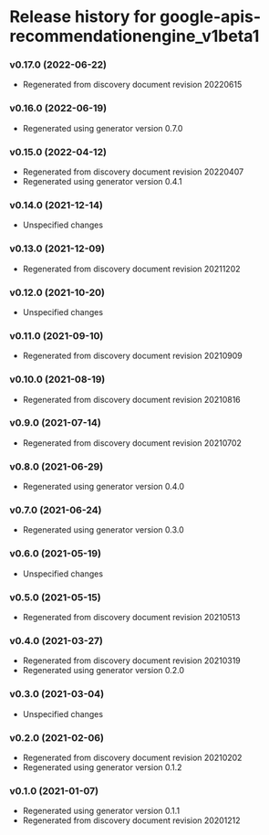 # Release history for google-apis-recommendationengine_v1beta1

### v0.17.0 (2022-06-22)

* Regenerated from discovery document revision 20220615

### v0.16.0 (2022-06-19)

* Regenerated using generator version 0.7.0

### v0.15.0 (2022-04-12)

* Regenerated from discovery document revision 20220407
* Regenerated using generator version 0.4.1

### v0.14.0 (2021-12-14)

* Unspecified changes

### v0.13.0 (2021-12-09)

* Regenerated from discovery document revision 20211202

### v0.12.0 (2021-10-20)

* Unspecified changes

### v0.11.0 (2021-09-10)

* Regenerated from discovery document revision 20210909

### v0.10.0 (2021-08-19)

* Regenerated from discovery document revision 20210816

### v0.9.0 (2021-07-14)

* Regenerated from discovery document revision 20210702

### v0.8.0 (2021-06-29)

* Regenerated using generator version 0.4.0

### v0.7.0 (2021-06-24)

* Regenerated using generator version 0.3.0

### v0.6.0 (2021-05-19)

* Unspecified changes

### v0.5.0 (2021-05-15)

* Regenerated from discovery document revision 20210513

### v0.4.0 (2021-03-27)

* Regenerated from discovery document revision 20210319
* Regenerated using generator version 0.2.0

### v0.3.0 (2021-03-04)

* Unspecified changes

### v0.2.0 (2021-02-06)

* Regenerated from discovery document revision 20210202
* Regenerated using generator version 0.1.2

### v0.1.0 (2021-01-07)

* Regenerated using generator version 0.1.1
* Regenerated from discovery document revision 20201212

